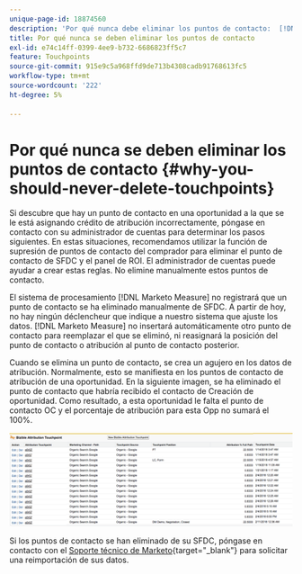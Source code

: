 ```yaml
---
unique-page-id: 18874560
description: 'Por qué nunca debe eliminar los puntos de contacto:  [!DNL Marketo Measure]'
title: Por qué nunca se deben eliminar los puntos de contacto
exl-id: e74c14ff-0399-4ee9-b732-6686823ff5c7
feature: Touchpoints
source-git-commit: 915e9c5a968ffd9de713b4308cadb91768613fc5
workflow-type: tm+mt
source-wordcount: '222'
ht-degree: 5%

---
```


# Por qué nunca se deben eliminar los puntos de contacto {#why-you-should-never-delete-touchpoints}

Si descubre que hay un punto de contacto en una oportunidad a la que se le está asignando crédito de atribución incorrectamente, póngase en contacto con su administrador de cuentas para determinar los pasos siguientes. En estas situaciones, recomendamos utilizar la función de supresión de puntos de contacto del comprador para eliminar el punto de contacto de SFDC y el panel de ROI. El administrador de cuentas puede ayudar a crear estas reglas. No elimine manualmente estos puntos de contacto.

El sistema de procesamiento [!DNL Marketo Measure] no registrará que un punto de contacto se ha eliminado manualmente de SFDC. A partir de hoy, no hay ningún déclencheur que indique a nuestro sistema que ajuste los datos. [!DNL Marketo Measure] no insertará automáticamente otro punto de contacto para reemplazar el que se eliminó, ni reasignará la posición del punto de contacto o atribución al punto de contacto posterior.

Cuando se elimina un punto de contacto, se crea un agujero en los datos de atribución. Normalmente, esto se manifiesta en los puntos de contacto de atribución de una oportunidad. En la siguiente imagen, se ha eliminado el punto de contacto que habría recibido el contacto de Creación de oportunidad. Como resultado, a esta oportunidad le falta el punto de contacto OC y el porcentaje de atribución para esta Opp no sumará el 100%.

![](assets/1.png)

Si los puntos de contacto se han eliminado de su SFDC, póngase en contacto con el [Soporte técnico de Marketo](https://nation.marketo.com/t5/support/ct-p/Support){target="_blank"} para solicitar una reimportación de sus datos.

